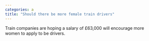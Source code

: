 ```yaml
---
categories: a
title: "Should there be more female train drivers"
---
```

Train companies are hoping a salary of £63,000 will encourage more women to apply to be drivers.